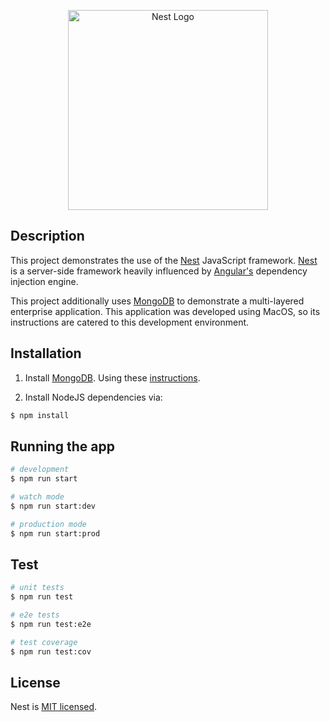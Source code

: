 <p align="center">
  <a href="http://nestjs.com/" target="blank"><img src="https://nestjs.com/img/logo_text.svg" width="320" alt="Nest Logo" /></a>
</p>


## Description

This project demonstrates the use of the 
[Nest](https://github.com/nestjs/nest) JavaScript framework. [Nest](https://github.com/nestjs/nest) is a server-side framework heavily influenced by [Angular's](https://angular.io/) dependency injection engine.

This project additionally uses [MongoDB](https://www.mongodb.com/) to demonstrate a multi-layered enterprise application. This application was developed using MacOS, so its instructions are catered to this development environment.

## Installation

1.  Install [MongoDB](https://www.mongodb.com/). Using these [instructions](https://docs.mongodb.com/manual/tutorial/install-mongodb-on-os-x/).

2.  Install NodeJS dependencies via:

```bash
$ npm install
```



## Running the app

```bash
# development
$ npm run start

# watch mode
$ npm run start:dev

# production mode
$ npm run start:prod
```

## Test

```bash
# unit tests
$ npm run test

# e2e tests
$ npm run test:e2e

# test coverage
$ npm run test:cov
```

## License

  Nest is [MIT licensed](LICENSE).
